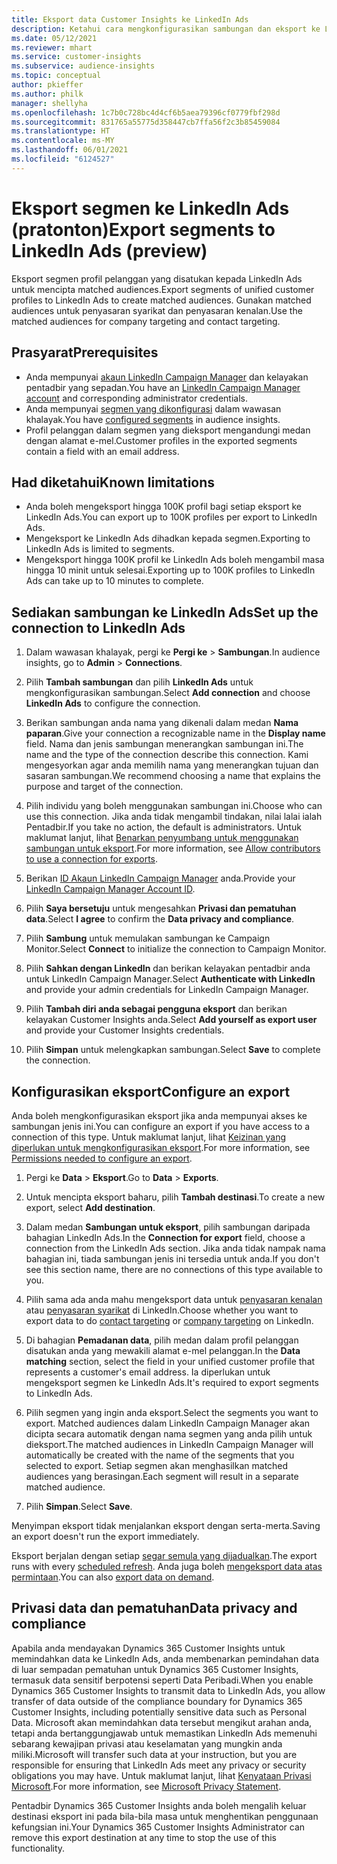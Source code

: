 ```yaml
---
title: Eksport data Customer Insights ke LinkedIn Ads
description: Ketahui cara mengkonfigurasikan sambungan dan eksport ke LinkedIn Ads.
ms.date: 05/12/2021
ms.reviewer: mhart
ms.service: customer-insights
ms.subservice: audience-insights
ms.topic: conceptual
author: pkieffer
ms.author: philk
manager: shellyha
ms.openlocfilehash: 1c7b0c728bc4d4cf6b5aea79396cf0779fbf298d
ms.sourcegitcommit: 831765a55775d358447cb7ffa56f2c3b85459084
ms.translationtype: HT
ms.contentlocale: ms-MY
ms.lasthandoff: 06/01/2021
ms.locfileid: "6124527"
---
```

# <a name="export-segments-to-linkedin-ads-preview"></a><span data-ttu-id="13ab5-103">Eksport segmen ke LinkedIn Ads (pratonton)</span><span class="sxs-lookup"><span data-stu-id="13ab5-103">Export segments to LinkedIn Ads (preview)</span></span>

<span data-ttu-id="13ab5-104">Eksport segmen profil pelanggan yang disatukan kepada LinkedIn Ads untuk mencipta matched audiences.</span><span class="sxs-lookup"><span data-stu-id="13ab5-104">Export segments of unified customer profiles to LinkedIn Ads to create matched audiences.</span></span> <span data-ttu-id="13ab5-105">Gunakan matched audiences untuk penyasaran syarikat dan penyasaran kenalan.</span><span class="sxs-lookup"><span data-stu-id="13ab5-105">Use the matched audiences for company targeting and contact targeting.</span></span>

## <a name="prerequisites"></a><span data-ttu-id="13ab5-106">Prasyarat</span><span class="sxs-lookup"><span data-stu-id="13ab5-106">Prerequisites</span></span>

-   <span data-ttu-id="13ab5-107">Anda mempunyai [akaun LinkedIn Campaign Manager](https://business.linkedin.com/marketing-solutions/ads) dan kelayakan pentadbir yang sepadan.</span><span class="sxs-lookup"><span data-stu-id="13ab5-107">You have an [LinkedIn Campaign Manager account](https://business.linkedin.com/marketing-solutions/ads) and corresponding administrator credentials.</span></span>
-   <span data-ttu-id="13ab5-108">Anda mempunyai [segmen yang dikonfigurasi](segments.md) dalam wawasan khalayak.</span><span class="sxs-lookup"><span data-stu-id="13ab5-108">You have [configured segments](segments.md) in audience insights.</span></span>
-   <span data-ttu-id="13ab5-109">Profil pelanggan dalam segmen yang dieksport mengandungi medan dengan alamat e-mel.</span><span class="sxs-lookup"><span data-stu-id="13ab5-109">Customer profiles in the exported segments contain a field with an email address.</span></span>

## <a name="known-limitations"></a><span data-ttu-id="13ab5-110">Had diketahui</span><span class="sxs-lookup"><span data-stu-id="13ab5-110">Known limitations</span></span>

- <span data-ttu-id="13ab5-111">Anda boleh mengeksport hingga 100K profil bagi setiap eksport ke LinkedIn Ads.</span><span class="sxs-lookup"><span data-stu-id="13ab5-111">You can export up to 100K profiles per export to LinkedIn Ads.</span></span>
- <span data-ttu-id="13ab5-112">Mengeksport ke LinkedIn Ads dihadkan kepada segmen.</span><span class="sxs-lookup"><span data-stu-id="13ab5-112">Exporting to LinkedIn Ads is limited to segments.</span></span>
- <span data-ttu-id="13ab5-113">Mengeksport hingga 100K profil ke LinkedIn Ads boleh mengambil masa hingga 10 minit untuk selesai.</span><span class="sxs-lookup"><span data-stu-id="13ab5-113">Exporting up to 100K profiles to LinkedIn Ads can take up to 10 minutes to complete.</span></span> 

## <a name="set-up-the-connection-to-linkedin-ads"></a><span data-ttu-id="13ab5-114">Sediakan sambungan ke LinkedIn Ads</span><span class="sxs-lookup"><span data-stu-id="13ab5-114">Set up the connection to LinkedIn Ads</span></span>

1. <span data-ttu-id="13ab5-115">Dalam wawasan khalayak, pergi ke **Pergi ke** > **Sambungan**.</span><span class="sxs-lookup"><span data-stu-id="13ab5-115">In audience insights, go to **Admin** > **Connections**.</span></span>

1. <span data-ttu-id="13ab5-116">Pilih **Tambah sambungan** dan pilih **LinkedIn Ads** untuk mengkonfigurasikan sambungan.</span><span class="sxs-lookup"><span data-stu-id="13ab5-116">Select **Add connection** and choose **LinkedIn Ads** to configure the connection.</span></span>

1. <span data-ttu-id="13ab5-117">Berikan sambungan anda nama yang dikenali dalam medan **Nama paparan**.</span><span class="sxs-lookup"><span data-stu-id="13ab5-117">Give your connection a recognizable name in the **Display name** field.</span></span> <span data-ttu-id="13ab5-118">Nama dan jenis sambungan menerangkan sambungan ini.</span><span class="sxs-lookup"><span data-stu-id="13ab5-118">The name and the type of the connection describe this connection.</span></span> <span data-ttu-id="13ab5-119">Kami mengesyorkan agar anda memilih nama yang menerangkan tujuan dan sasaran sambungan.</span><span class="sxs-lookup"><span data-stu-id="13ab5-119">We recommend choosing a name that explains the purpose and target of the connection.</span></span>

1. <span data-ttu-id="13ab5-120">Pilih individu yang boleh menggunakan sambungan ini.</span><span class="sxs-lookup"><span data-stu-id="13ab5-120">Choose who can use this connection.</span></span> <span data-ttu-id="13ab5-121">Jika anda tidak mengambil tindakan, nilai lalai ialah Pentadbir.</span><span class="sxs-lookup"><span data-stu-id="13ab5-121">If you take no action, the default is administrators.</span></span> <span data-ttu-id="13ab5-122">Untuk maklumat lanjut, lihat [Benarkan penyumbang untuk menggunakan sambungan untuk eksport](connections.md#allow-contributors-to-use-a-connection-for-exports).</span><span class="sxs-lookup"><span data-stu-id="13ab5-122">For more information, see [Allow contributors to use a connection for exports](connections.md#allow-contributors-to-use-a-connection-for-exports).</span></span>

1. <span data-ttu-id="13ab5-123">Berikan [ID Akaun LinkedIn Campaign Manager](https://www.linkedin.com/help/lms/answer/a424270) anda.</span><span class="sxs-lookup"><span data-stu-id="13ab5-123">Provide your [LinkedIn Campaign Manager Account ID](https://www.linkedin.com/help/lms/answer/a424270).</span></span>

1. <span data-ttu-id="13ab5-124">Pilih **Saya bersetuju** untuk mengesahkan **Privasi dan pematuhan data**.</span><span class="sxs-lookup"><span data-stu-id="13ab5-124">Select **I agree** to confirm the **Data privacy and compliance**.</span></span>

1. <span data-ttu-id="13ab5-125">Pilih **Sambung** untuk memulakan sambungan ke Campaign Monitor.</span><span class="sxs-lookup"><span data-stu-id="13ab5-125">Select **Connect** to initialize the connection to Campaign Monitor.</span></span>

1. <span data-ttu-id="13ab5-126">Pilih **Sahkan dengan LinkedIn** dan berikan kelayakan pentadbir anda untuk LinkedIn Campaign Manager.</span><span class="sxs-lookup"><span data-stu-id="13ab5-126">Select **Authenticate with LinkedIn** and provide your admin credentials for LinkedIn Campaign Manager.</span></span>

1. <span data-ttu-id="13ab5-127">Pilih **Tambah diri anda sebagai pengguna eksport** dan berikan kelayakan Customer Insights anda.</span><span class="sxs-lookup"><span data-stu-id="13ab5-127">Select **Add yourself as export user** and provide your Customer Insights credentials.</span></span>

1. <span data-ttu-id="13ab5-128">Pilih **Simpan** untuk melengkapkan sambungan.</span><span class="sxs-lookup"><span data-stu-id="13ab5-128">Select **Save** to complete the connection.</span></span>

## <a name="configure-an-export"></a><span data-ttu-id="13ab5-129">Konfigurasikan eksport</span><span class="sxs-lookup"><span data-stu-id="13ab5-129">Configure an export</span></span>

<span data-ttu-id="13ab5-130">Anda boleh mengkonfigurasikan eksport jika anda mempunyai akses ke sambungan jenis ini.</span><span class="sxs-lookup"><span data-stu-id="13ab5-130">You can configure an export if you have access to a connection of this type.</span></span> <span data-ttu-id="13ab5-131">Untuk maklumat lanjut, lihat [Keizinan yang diperlukan untuk mengkonfigurasikan eksport](export-destinations.md#set-up-a-new-export).</span><span class="sxs-lookup"><span data-stu-id="13ab5-131">For more information, see [Permissions needed to configure an export](export-destinations.md#set-up-a-new-export).</span></span>

1. <span data-ttu-id="13ab5-132">Pergi ke **Data** > **Eksport**.</span><span class="sxs-lookup"><span data-stu-id="13ab5-132">Go to **Data** > **Exports**.</span></span>

1. <span data-ttu-id="13ab5-133">Untuk mencipta eksport baharu, pilih **Tambah destinasi**.</span><span class="sxs-lookup"><span data-stu-id="13ab5-133">To create a new export, select **Add destination**.</span></span>

1. <span data-ttu-id="13ab5-134">Dalam medan **Sambungan untuk eksport**, pilih sambungan daripada bahagian LinkedIn Ads.</span><span class="sxs-lookup"><span data-stu-id="13ab5-134">In the **Connection for export** field, choose a connection from the LinkedIn Ads section.</span></span> <span data-ttu-id="13ab5-135">Jika anda tidak nampak nama bahagian ini, tiada sambungan jenis ini tersedia untuk anda.</span><span class="sxs-lookup"><span data-stu-id="13ab5-135">If you don't see this section name, there are no connections of this type available to you.</span></span>

1. <span data-ttu-id="13ab5-136">Pilih sama ada anda mahu mengeksport data untuk [penyasaran kenalan](https://business.linkedin.com/marketing-solutions/ad-targeting/contact-targeting) atau [penyasaran syarikat](https://business.linkedin.com/marketing-solutions/ad-targeting/account-targeting) di LinkedIn.</span><span class="sxs-lookup"><span data-stu-id="13ab5-136">Choose whether you want to export data to do [contact targeting](https://business.linkedin.com/marketing-solutions/ad-targeting/contact-targeting) or [company targeting](https://business.linkedin.com/marketing-solutions/ad-targeting/account-targeting) on LinkedIn.</span></span> 

1. <span data-ttu-id="13ab5-137">Di bahagian **Pemadanan data**, pilih medan dalam profil pelanggan disatukan anda yang mewakili alamat e-mel pelanggan.</span><span class="sxs-lookup"><span data-stu-id="13ab5-137">In the **Data matching** section, select the field in your unified customer profile that represents a customer's email address.</span></span> <span data-ttu-id="13ab5-138">Ia diperlukan untuk mengeksport segmen ke LinkedIn Ads.</span><span class="sxs-lookup"><span data-stu-id="13ab5-138">It's required to export segments to LinkedIn Ads.</span></span>

1. <span data-ttu-id="13ab5-139">Pilih segmen yang ingin anda eksport.</span><span class="sxs-lookup"><span data-stu-id="13ab5-139">Select the segments you want to export.</span></span> <span data-ttu-id="13ab5-140">Matched audiences dalam LinkedIn Campaign Manager akan dicipta secara automatik dengan nama segmen yang anda pilih untuk dieksport.</span><span class="sxs-lookup"><span data-stu-id="13ab5-140">The matched audiences in LinkedIn Campaign Manager will automatically be created with the name of the segments that you selected to export.</span></span> <span data-ttu-id="13ab5-141">Setiap segmen akan menghasilkan matched audiences yang berasingan.</span><span class="sxs-lookup"><span data-stu-id="13ab5-141">Each segment will result in a separate matched audience.</span></span> 

1. <span data-ttu-id="13ab5-142">Pilih **Simpan**.</span><span class="sxs-lookup"><span data-stu-id="13ab5-142">Select **Save**.</span></span>

<span data-ttu-id="13ab5-143">Menyimpan eksport tidak menjalankan eksport dengan serta-merta.</span><span class="sxs-lookup"><span data-stu-id="13ab5-143">Saving an export doesn't run the export immediately.</span></span>

<span data-ttu-id="13ab5-144">Eksport berjalan dengan setiap [segar semula yang dijadualkan](system.md#schedule-tab).</span><span class="sxs-lookup"><span data-stu-id="13ab5-144">The export runs with every [scheduled refresh](system.md#schedule-tab).</span></span> <span data-ttu-id="13ab5-145">Anda juga boleh [mengeksport data atas permintaan](export-destinations.md#run-exports-on-demand).</span><span class="sxs-lookup"><span data-stu-id="13ab5-145">You can also [export data on demand](export-destinations.md#run-exports-on-demand).</span></span> 


## <a name="data-privacy-and-compliance"></a><span data-ttu-id="13ab5-146">Privasi data dan pematuhan</span><span class="sxs-lookup"><span data-stu-id="13ab5-146">Data privacy and compliance</span></span>

<span data-ttu-id="13ab5-147">Apabila anda mendayakan Dynamics 365 Customer Insights untuk memindahkan data ke LinkedIn Ads, anda membenarkan pemindahan data di luar sempadan pematuhan untuk Dynamics 365 Customer Insights, termasuk data sensitif berpotensi seperti Data Peribadi.</span><span class="sxs-lookup"><span data-stu-id="13ab5-147">When you enable Dynamics 365 Customer Insights to transmit data to LinkedIn Ads, you allow transfer of data outside of the compliance boundary for Dynamics 365 Customer Insights, including potentially sensitive data such as Personal Data.</span></span> <span data-ttu-id="13ab5-148">Microsoft akan memindahkan data tersebut mengikut arahan anda, tetapi anda bertanggungjawab untuk memastikan LinkedIn Ads memenuhi sebarang kewajipan privasi atau keselamatan yang mungkin anda miliki.</span><span class="sxs-lookup"><span data-stu-id="13ab5-148">Microsoft will transfer such data at your instruction, but you are responsible for ensuring that LinkedIn Ads meet any privacy or security obligations you may have.</span></span> <span data-ttu-id="13ab5-149">Untuk maklumat lanjut, lihat [Kenyataan Privasi Microsoft](https://go.microsoft.com/fwlink/?linkid=396732).</span><span class="sxs-lookup"><span data-stu-id="13ab5-149">For more information, see [Microsoft Privacy Statement](https://go.microsoft.com/fwlink/?linkid=396732).</span></span>

<span data-ttu-id="13ab5-150">Pentadbir Dynamics 365 Customer Insights anda boleh mengalih keluar destinasi eksport ini pada bila-bila masa untuk menghentikan penggunaan kefungsian ini.</span><span class="sxs-lookup"><span data-stu-id="13ab5-150">Your Dynamics 365 Customer Insights Administrator can remove this export destination at any time to stop the use of this functionality.</span></span>
